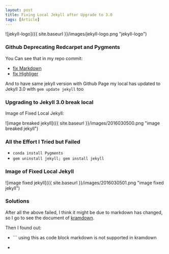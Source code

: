 ```yaml
---
layout: post
title: Fixing Local Jekyll after Upgrade to 3.0
tags: [Article]
---
```


![jekyll-logo]({{ site.baseurl }}/images/jekyll-logo.png "jekyll-logo")

### Github Deprecating Redcarpet and Pygments

You Can see that in my repo commit:

-  [fix Markdown](https://github.com/nghenglim/nghenglim.github.io/commit/ccb334ecfeb2de31d295c687f9f21d7d0a9022ac)
-  [fix Highliger](https://github.com/nghenglim/nghenglim.github.io/commit/0ff9af854b7b9975bf243892664b1ddf62745a97)

And to have same jekyll version with Github Page my local has updated to Jekyll 3.0 with `gem update jekyll` too

### Upgrading to Jekyll 3.0 break local
Image of Fixed Local Jekyll:

![image breaked jekyll]({{ site.baseurl }}/images/2016030500.png "image breaked jekyll")

### All the Effort I Tried but Failed
- `conda install Pygments`
- `gem uninstall jekyll; gem install jekyll`

### Image of Fixed Local Jekyll
![image fixed jekyll]({{ site.baseurl }}/images/2016030501.png "image fixed jekyll")

### Solutions
After all the above failed, I think it might be due to markdown has changed, so I go to see the document of [kramdown](http://kramdown.gettalong.org/syntax.html#language-of-code-blocks).

Then I found out:

- \`\`\` using this as code block markdown is not supported in kramdown
- ~~~ this is the new supported code block markdown
